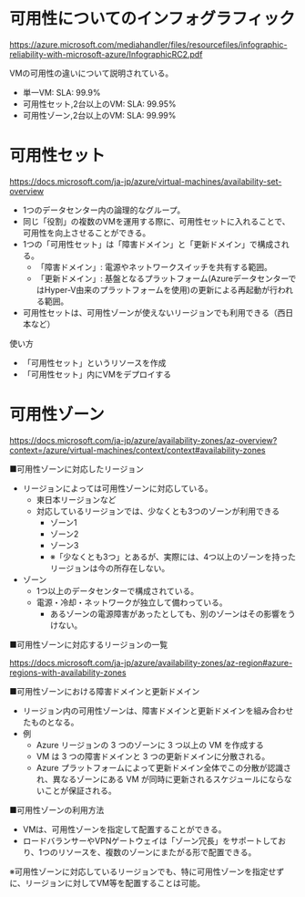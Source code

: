 # 可用性についてのインフォグラフィック

https://azure.microsoft.com/mediahandler/files/resourcefiles/infographic-reliability-with-microsoft-azure/InfographicRC2.pdf

VMの可用性の違いについて説明されている。

- 単一VM: SLA: 99.9%
- 可用性セット,2台以上のVM: SLA: 99.95%
- 可用性ゾーン,2台以上のVM: SLA: 99.99% 

# 可用性セット

https://docs.microsoft.com/ja-jp/azure/virtual-machines/availability-set-overview

- 1つのデータセンター内の論理的なグループ。
- 同じ「役割」の複数のVMを運用する際に、可用性セットに入れることで、可用性を向上させることができる。
- 1つの「可用性セット」は「障害ドメイン」と「更新ドメイン」で構成される。
  - 「障害ドメイン」: 電源やネットワークスイッチを共有する範囲。
  - 「更新ドメイン」: 基盤となるプラットフォーム(AzureデータセンターではHyper-V由来のプラットフォームを使用)の更新による再起動が行われる範囲。
- 可用性セットは、可用性ゾーンが使えないリージョンでも利用できる（西日本など）

使い方
- 「可用性セット」というリソースを作成
- 「可用性セット」内にVMをデプロイする

# 可用性ゾーン

https://docs.microsoft.com/ja-jp/azure/availability-zones/az-overview?context=/azure/virtual-machines/context/context#availability-zones

■可用性ゾーンに対応したリージョン

- リージョンによっては可用性ゾーンに対応している。
  - 東日本リージョンなど
  - 対応しているリージョンでは、少なくとも3つのゾーンが利用できる
    - ゾーン1
    - ゾーン2
    - ゾーン3
    - ※「少なくとも3つ」とあるが、実際には、4つ以上のゾーンを持ったリージョンは今の所存在しない。
- ゾーン
  - 1つ以上のデータセンターで構成されている。
  - 電源・冷却・ネットワークが独立して備わっている。
    - あるゾーンの電源障害があったとしても、別のゾーンはその影響をうけない。

■可用性ゾーンに対応するリージョンの一覧

https://docs.microsoft.com/ja-jp/azure/availability-zones/az-region#azure-regions-with-availability-zones

■可用性ゾーンにおける障害ドメインと更新ドメイン

- リージョン内の可用性ゾーンは、障害ドメインと更新ドメインを組み合わせたものとなる。
- 例
  - Azure リージョンの 3 つのゾーンに 3 つ以上の VM を作成する
  - VM は 3 つの障害ドメインと 3 つの更新ドメインに分散される。
  - Azure プラットフォームによって更新ドメイン全体でこの分散が認識され、異なるゾーンにある VM が同時に更新されるスケジュールにならないことが保証される。

■可用性ゾーンの利用方法

- VMは、可用性ゾーンを指定して配置することができる。
- ロードバランサーやVPNゲートウェイは「ゾーン冗長」をサポートしており、1つのリソースを、複数のゾーンにまたがる形で配置できる。

※可用性ゾーンに対応しているリージョンでも、特に可用性ゾーンを指定せずに、リージョンに対してVM等を配置することは可能。
